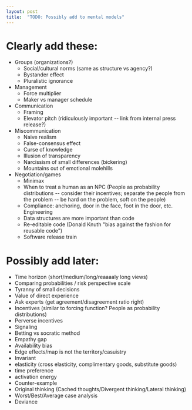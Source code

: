 ```yaml
---
layout: post
title:  "TODO: Possibly add to mental models"
---
```


# Clearly add these:

- Groups (organizations?)
  - Social/cultural norms (same as structure vs agency?)
  - Bystander effect
  - Pluralistic ignorance
- Management
  - Force multiplier
  - Maker vs manager schedule
- Communication
  - Framing
  - Elevator pitch (ridiculously important -- link from internal press
    release?)
- Miscommunication
  - Naive realism
  - False-consensus effect
  - Curse of knowledge
  - Illusion of transparency
  - Narcissism of small differences (bickering)
  - Mountains out of emotional molehills
- Negotiation/games
  - Minimax
  - When to treat a human as an NPC (People as probability
    distributions -- consider their incentives; separate the people
    from the problem -- be hard on the problem, soft on the people)
  - Compliance: anchoring, door in the face, foot in the door, etc.
Engineering
  - Data structures are more important than code
  - Re-editable code (Donald Knuth "bias against the fashion for reusable code")
  - Software release train

# Possibly add later:

- Time horizon (short/medium/long/reaaaaly long views)
- Comparing probabilities / risk perspective scale
- Tyranny of small decisions
- Value of direct experience
- Ask experts (get agreement/disagreement ratio right)
- Incentives (similar to forcing function? People as probability
  distributions)
- Perverse incentives
- Signaling
- Betting vs socratic method
- Empathy gap
- Availability bias
- Edge effects/map is not the territory/casuistry
- Invariant
- elasticity (cross elasticity, complimentary goods, substitute goods)
- time preference
- activation energy
- Counter-example
- Original thinking (Cached thoughts/Divergent thinking/Lateral thinking)
- Worst/Best/Average case analysis
- Deviance

